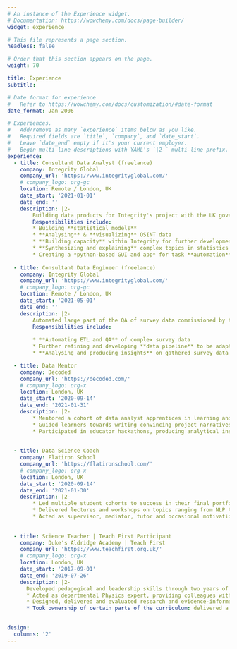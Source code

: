 ```yaml
---
# An instance of the Experience widget.
# Documentation: https://wowchemy.com/docs/page-builder/
widget: experience

# This file represents a page section.
headless: false

# Order that this section appears on the page.
weight: 70

title: Experience
subtitle:

# Date format for experience
#   Refer to https://wowchemy.com/docs/customization/#date-format
date_format: Jan 2006

# Experiences.
#   Add/remove as many `experience` items below as you like.
#   Required fields are `title`, `company`, and `date_start`.
#   Leave `date_end` empty if it's your current employer.
#   Begin multi-line descriptions with YAML's `|2-` multi-line prefix.
experience:
  - title: Consultant Data Analyst (freelance)
    company: Integrity Global
    company_url: 'https://www.integrityglobal.com/'
    # company_logo: org-gc
    location: Remote / London, UK
    date_start: '2021-01-01'
    date_end: ''
    description: |2-
        Building data products for Integrity's project with the UK government's CSSF (Conflict, Stability and Security Fund), a cross-HMG fund focused on preventing instability and conflicts that threaten UK strategic interests. 
        Responsibilities include:
        * Building **statistical models**
        * **Analysing** & **visualizing** OSINT data 
        * **Building capacity** within Integrity for further development of data analytics
        * **Synthesizing and explaining** complex topics in statistics & machine learning to HMG stakeholders in writing and presentations
        * Creating a *python-based GUI and app* for task **automation**
        
  - title: Consultant Data Engineer (freelance)
    company: Integrity Global
    company_url: 'https://www.integrityglobal.com/'
    # company_logo: org-gc
    location: Remote / London, UK
    date_start: '2021-05-01'
    date_end: ''
    description: |2-
        Automated large part of the QA of survey data commissioned by the World Bank as part of their third-party monitoring of the impact of the Afghanistan Reconstruction Trust Funds' (ARTF) projects. Further developed auto-QA on surveys of the country's  economy after 15th August 2021.
        Responsibilities include:
        
        * **Automating ETL and QA** of complex survey data
        * Further refining and developing **data pipeline** to be adaptable to multiple client projects
        * **Analysing and producing insights** on gathered survey data

  - title: Data Mentor
    company: Decoded
    company_url: 'https://decoded.com/'
    # company_logo: org-x
    location: London, UK
    date_start: '2020-09-14'
    date_end: '2021-01-31'
    description: |2-
        * Mentored a cohort of data analyst apprentices in learning and using data science concepts and techniques to solve problems in their day to day work. 
        * Guided learners towards writing convincing project narratives that communicate the value of their projects to internal stakeholders.
        * Participated in educator hackathons, producing analytical insights based on internal company data and presenting to wider company and senior leadership in a 7-hour timeframe.
        
        
  - title: Data Science Coach
    company: Flatiron School
    company_url: 'https://flatironschool.com/'
    # company_logo: org-x
    location: London, UK
    date_start: '2020-09-14'
    date_end: '2021-01-30'
    description: |2-
        * Led multiple student cohorts to success in their final portfolio projects, on a range of topics from image recognition to recommendation systems. 
        * Delivered lectures and workshops on topics ranging from NLP to introductory neural networks, Principal Component Analysis to setting up notebook instances in Google Cloud. 
        * Acted as supervisor, mediator, tutor and occasional motivational speaker - imparting code, advice and encouragement to ensure student success.
          
          
  - title: Science Teacher | Teach First Participant
    company: Duke's Aldridge Academy | Teach First
    company_url: 'https://www.teachfirst.org.uk/'
    # company_logo: org-x
    location: London, UK
    date_start: '2017-09-01'
    date_end: '2019-07-26'
    description: |2-
      Developed pedagogical and leadership skills through two years of working full time as a teacher and studying towards a vocational qualification (PGDE - Postgraduate Diploma in Education).
      * Acted as departmental Physics expert, providing colleagues with support and guidance on implementing the recently changed curriculum. 
      * Designed, delivered and evaluated research and evidence-informed interventions in my classrooms.
      * Took ownership of certain parts of the curriculum: delivered a session to the rest of the Science department introducing the National Curriculum’s updated unit on Energy and ways to effectively teach it.   
        

design:
  columns: '2'
---
```

